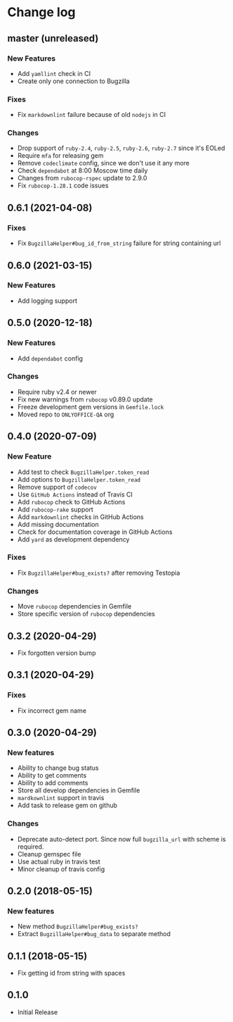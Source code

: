 # Change log

## master (unreleased)

### New Features

* Add `yamllint` check in CI
* Create only one connection to Bugzilla

### Fixes

* Fix `markdownlint` failure because of old `nodejs` in CI

### Changes

* Drop support of `ruby-2.4`, `ruby-2.5`, `ruby-2.6`, `ruby-2.7` since it's EOLed
* Require `mfa` for releasing gem
* Remove `codeclimate` config, since we don't use it any more
* Check `dependabot` at 8:00 Moscow time daily
* Changes from `rubocop-rspec` update to 2.9.0
* Fix `rubocop-1.28.1` code issues

## 0.6.1 (2021-04-08)

### Fixes

* Fix `BugzillaHelper#bug_id_from_string` failure for string containing url

## 0.6.0 (2021-03-15)

### New Features

* Add logging support

## 0.5.0 (2020-12-18)

### New Features

* Add `dependabot` config

### Changes

* Require ruby v2.4 or newer
* Fix new warnings from `rubocop` v0.89.0 update
* Freeze development gem versions in `Gemfile.lock`
* Moved repo to `ONLYOFFICE-QA` org

## 0.4.0 (2020-07-09)

### New Feature

* Add test to check `BugzillaHelper.token_read`
* Add options to `BugzillaHelper.token_read`
* Remove support of `codecov`
* Use `GitHub Actions` instead of Travis CI
* Add `rubocop` check to GitHub Actions
* Add `rubocop-rake` support
* Add `markdownlint` checks in GitHub Actions
* Add missing documentation
* Check for documentation coverage in GitHub Actions
* Add `yard` as development dependency

### Fixes

* Fix `BugzillaHelper#bug_exists?` after removing Testopia

### Changes

* Move `rubocop` dependencies in Gemfile
* Store specific version of `rubocop` dependencies

## 0.3.2 (2020-04-29)

* Fix forgotten version bump

## 0.3.1 (2020-04-29)

### Fixes

* Fix incorrect gem name

## 0.3.0 (2020-04-29)

### New features

* Ability to change bug status
* Ability to get comments
* Ability to add comments
* Store all develop dependencies in Gemfile
* `mardkownlint` support in travis
* Add task to release gem on github

### Changes

* Deprecate auto-detect port. Since now full `bugzilla_url` with scheme is required.
* Cleanup gemspec file
* Use actual ruby in travis test
* Minor cleanup of travis config

## 0.2.0 (2018-05-15)

### New features

* New method `BugzillaHelper#bug_exists?`
* Extract  `BugzillaHelper#bug_data` to separate method

## 0.1.1 (2018-05-15)

* Fix getting id from string with spaces

## 0.1.0

* Initial Release
